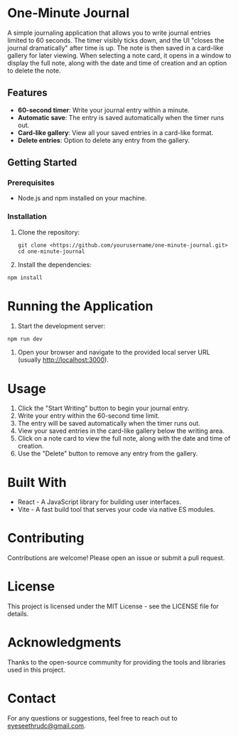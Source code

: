 # One-Minute Journal

A simple journaling application that allows you to write journal entries limited to 60 seconds. The timer visibly ticks down, and the UI "closes the journal dramatically" after time is up. The note is then saved in a card-like gallery for later viewing. When selecting a note card, it opens in a window to display the full note, along with the date and time of creation and an option to delete the note.

## Features

- **60-second timer**: Write your journal entry within a minute.
- **Automatic save**: The entry is saved automatically when the timer runs out.
- **Card-like gallery**: View all your saved entries in a card-like format.
- **Delete entries**: Option to delete any entry from the gallery.

## Getting Started

### Prerequisites

- Node.js and npm installed on your machine.

### Installation

1. Clone the repository:
    
    ```
    git clone <https://github.com/yourusername/one-minute-journal.git>
    cd one-minute-journal
    
    ```
    
2. Install the dependencies:

```jsx
npm install
```

# Running the Application

1. Start the development server:

```jsx
npm run dev
```

1. Open your browser and navigate to the provided local server URL (usually [http://localhost:3000](http://localhost:3000/)).

# Usage

1. Click the "Start Writing" button to begin your journal entry.
2. Write your entry within the 60-second time limit.
3. The entry will be saved automatically when the timer runs out.
4. View your saved entries in the card-like gallery below the writing area.
5. Click on a note card to view the full note, along with the date and time of creation.
6. Use the "Delete" button to remove any entry from the gallery.

# Built With

- React - A JavaScript library for building user interfaces.
- Vite - A fast build tool that serves your code via native ES modules.

# Contributing

Contributions are welcome! Please open an issue or submit a pull request.

# License

This project is licensed under the MIT License - see the LICENSE file for details.

# Acknowledgments

Thanks to the open-source community for providing the tools and libraries used in this project.

# Contact

For any questions or suggestions, feel free to reach out to [eyeseethrudc@gmail.com](mailto:eyeseethrudc@gmail.com).
